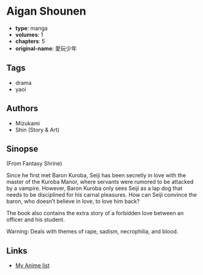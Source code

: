 # Aigan Shounen

-   **type**: manga
-   **volumes**: 1
-   **chapters**: 5
-   **original-name**: 愛玩少年

## Tags

-   drama
-   yaoi

## Authors

-   Mizukami
-   Shin (Story & Art)

## Sinopse

(From Fantasy Shrine)

Since he first met Baron Kuroba, Seiji has been secretly in love with the master of the Kuroba Manor, where servants were rumored to be attacked by a vampire. However, Baron Kuroba only sees Seiji as a lap dog that needs to be disciplined for his carnal pleasures. How can Seiji convince the baron, who doesn’t believe in love, to love him back?

The book also contains the extra story of a forbidden love between an officer and his student.

Warning: Deals with themes of rape, sadism, necrophilia, and blood.

## Links

-   [My Anime list](https://myanimelist.net/manga/5732/Aigan_Shounen)
